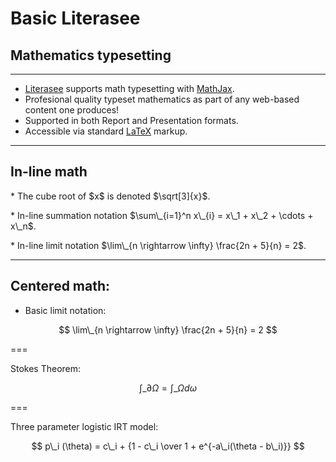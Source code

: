 <p style="color:red">

# Basic Literasee
## Mathematics typesetting

</p>

---

- [Literasee](http://literasee.io) supports math typesetting with [MathJax](https://www.mathjax.org/).
- Profesional quality typeset mathematics as part of any web-based content one produces!
- Supported in both Report and Presentation formats.
- Accessible via standard [LaTeX](https://www.latex-project.org/) markup.


---

## In-line math

<p class="fragment">* The cube root of $x$ is denoted $\sqrt[3]{x}$.</p>
<p class="fragment">* In-line summation notation $\sum\_{i=1}^n x\_{i} = x\_1 + x\_2 + \cdots + x\_n$.</p>
<p class="fragment">* In-line limit notation $\lim\_{n \rightarrow \infty} \frac{2n + 5}{n} = 2$.</p>

---

## Centered math:

* Basic limit notation:

$$
\lim\_{n \rightarrow \infty} \frac{2n + 5}{n} = 2
$$

===

Stokes Theorem:

$$
\int\_{\partial \Omega} = \int\_\Omega d\omega
$$

===

Three parameter logistic IRT model:

$$
p\_i (\theta) = c\_i + {1 - c\_i \over 1 + e^{-a\_i(\theta - b\_i)}}
$$
